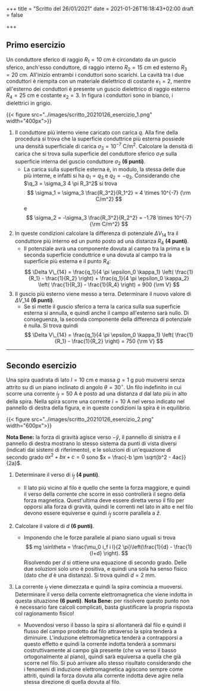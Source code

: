 +++
title = "Scritto del 26/01/2021"
date = 2021-01-26T16:18:43+02:00
draft = false

+++

## Primo esercizio

Un conduttore sferico di raggio $R_1 = 10$ cm è circondato da un guscio sferico, anch'esso conduttore, di raggio interno $R_2 = 15$ cm ed esterno $R_3 = 20$ cm.  All'inizio entrambi i conduttori sono scarichi. La cavità tra i due conduttori è riempita con un materiale dielettrico di costante $\kappa_1 = 2$, mentre all'esterno dei conduttori è presente un guscio dielettrico di raggio esterno $R_4 = 25$ cm e costante $\kappa_2 = 3$. In figura i conduttori sono in bianco, i dielettrici in grigio.

{{< figure src="../images/scritto_20210126_esercizio_1.png"  width="400px">}}

1. Il conduttore più interno viene caricato con carica $q$. Alla fine della procedura si trova che la superficie conduttrice più esterna possiede una densità superficiale di carica $\sigma_3 = 10^{-7}$ C/m$^2$. Calcolare la densità di carica che si trova sulla superficie del conduttore sferico $\sigma_1$e sulla superficie interna del guscio conduttore $\sigma_2$ **(6 punti)**.
	* La carica sulla superficie esterna è, in modulo, la stessa delle due più interne, e infatti si ha $q_1 = q_3$ e $q_2 = -q_3$. Considerando che $\q_3 = \sigma_3 4 \pi R_3^2$ si trova
	$$
	\sigma_1 = \sigma_3 \frac{R_3^2}{R_1^2} = 4 \times 10^{-7} {\rm C/m^2}
	$$
	e
	$$
	\sigma_2 = -\sigma_3 \frac{R_3^2}{R_2^2} = -1.78 \times 10^{-7} {\rm C/m^2}
	$$
2. In queste condizioni calcolare la differenza di potenziale $\Delta V_{14}$ tra il conduttore più interno ed un punto posto ad una distanza $R_4$ **(4 punti)**.
	* Il potenziale avrà una componente dovuta al campo tra la prima e la seconda superficie conduttrice e una dovuta al campo tra la superficie più esterna e il punto $R_4$:
	$$
	\Delta V\_{14} = \frac{q_1}{4 \pi \epsilon_0 \kappa_1} \left( \frac{1}{R_1} - \frac{1}{R_2} \right) + \frac{q_1}{4 \pi \epsilon_0 \kappa_2} \left( \frac{1}{R_3} - \frac{1}{R_4} \right) = 900 {\rm V}
	$$
3. Il guscio più esterno viene messo a terra. Determinare il nuovo valore di $\Delta V\_{14}$ **(6 punti)**.
	* Se si mette il guscio sferico a terra la carica sulla sua superficie esterna si annulla, e quindi anche il campo all'esterno sarà nullo. Di conseguenza, la seconda componente della differenza di potenziale è nulla. Si trova quindi
	$$
	\Delta V\_{14} = \frac{q_1}{4 \pi \epsilon_0 \kappa_1} \left( \frac{1}{R_1} - \frac{1}{R_2} \right) = 750 {\rm V}
	$$

---

## Secondo esercizio

Una spira quadrata di lato $l = 10$ cm e massa $g = 1$ g può muoversi senza attrito su di un piano inclinato di angolo $\theta = 30^\circ$. Un filo indefinito in cui scorre una corrente $i_f = 50$ A è posto ad una distanza $d$ dal lato più in alto della spira. Nella spira scorre una corrente $i = 10$ A nel verso indicato nel pannello di destra della figura, e in queste condizioni la spira è in equilibrio.

{{< figure src="../images/scritto_20210126_esercizio_2.png"  width="600px">}}

**Nota Bene:** la forza di gravità agisce verso $-\hat{y}$, il pannello di sinistra e il pannello di destra mostrano lo stesso sistema da punti di vista diversi (indicati dai sistemi di riferimento), e le soluzioni di un'equazione di secondo grado $ax^2 + bx + c=0$ sono $x = \frac{-b \pm \sqrt{b^2 - 4ac}}{2a}$.

1. Determinare il verso di $i_f$ **(4 punti)**.
	
	* Il lato più vicino al filo è quello che sente la forza maggiore, e quindi il verso della corrente che scorre in esso controllerà il segno della forza magnetica. Quest'ultima deve essere diretta verso il filo per opporsi alla forza di gravità, quindi le correnti nel lato in alto e nel filo devono essere equiverse e quindi $i_f$ scorre parallela a $\hat{z}$.
2. Calcolare il valore di $d$ **(6 punti)**.
	* Imponendo che le forze parallele al piano siano uguali si trova
	$$
	mg \sin\theta = \frac{\mu_0 i_f i l}{2 \pi}\left(\frac{1}{d} - \frac{1}{l+d} \right).
	$$
	Risolvendo per $d$ si ottiene una equazione di secondo grado. Delle due soluzioni solo uno è positiva, e quindi una sola ha senso fisico (dato che $d$ è una distanza). Si trova quindi $d = 2$ mm.
3. La corrente $i_f$ viene dimezzata e quindi la spira comincia a muoversi. Determinare il verso della corrente elettromagnetica che viene indotta in questa situazione **(6 punti)**. **Nota Bene:** per risolvere questo punto non è necessario fare calcoli complicati, basta giustificare la propria risposta col ragionamento fisico!
	* Muovendosi verso il basso la spira si allontanerà dal filo e quindi  il flusso del campo prodotto dal filo attraverso la spira tenderà a diminuire. L'induzione elettromagnetica tenderà a contrapporsi a questo effetto e quindi la corrente indotta tenderà a sommarsi costruttivamente al campo già presente (che va verso il basso ortogonalmente al piano), quindi sarà equiversa a quella che già scorre nel filo. Si può arrivare allo stesso risultato considerando che i fenomeni di induzione elettromagnetica agiscono sempre come attriti, quindi la forza dovuta alla corrente indotta deve agire nella stessa direzione di quella dovuta al filo.
	
